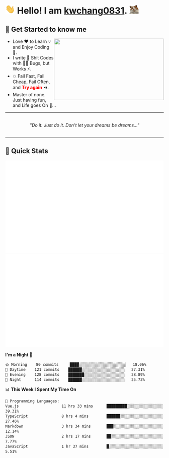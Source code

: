 <h1> <img src="./assets/hi.gif" height="30px"> Hello! I am <a href="https://github.com/kwchang0831">kwchang0831</a>. <img src="./assets/cool-cat.gif" height="30px"> </h1>
</h1>

## 🎉 Get Started to know me

<a href="#"><img align="right" src="https://media.tenor.com/S5qCffxIFdUAAAAC/the-muppet-kermit-the-frog.gif" width="349" height="195" /></a>

- Love ❤️ to Learn 💡 and Enjoy Coding 🤗.
- I write 💩 Shit Codes with 🐛🐛 Bugs, but Works ⚡️.
- 💥 Fail Fast, Fail Cheap, Fail Often, and <span style="color:red;font-weight:800;">Try again</span> ⏪️.
- Master of none. Just having fun, and Life goes On 🌱...

<hr/>
<br/>
<div align="center">
<i>"Do it. Just do it. Don't let your dreams be dreams..." </i>
</div>
<br/>
<hr/>

## 🙈 Quick Stats

![](https://raw.githubusercontent.com/kwchang0831/kwchang0831/output/generated/overview.svg)
![](https://raw.githubusercontent.com/kwchang0831/kwchang0831/output/generated/languages.svg)

<!--START_SECTION:waka-->
**I'm a Night 🦉** 

```text
🌞 Morning    80 commits     ████░░░░░░░░░░░░░░░░░░░░░   18.06% 
🌆 Daytime    121 commits    ██████░░░░░░░░░░░░░░░░░░░   27.31% 
🌃 Evening    128 commits    ███████░░░░░░░░░░░░░░░░░░   28.89% 
🌙 Night      114 commits    ██████░░░░░░░░░░░░░░░░░░░   25.73%

```


📊 **This Week I Spent My Time On** 

```text
💬 Programming Languages: 
Vue.js                   11 hrs 33 mins      █████████░░░░░░░░░░░░░░░░   39.31% 
TypeScript               8 hrs 4 mins        ██████░░░░░░░░░░░░░░░░░░░   27.46% 
Markdown                 3 hrs 34 mins       ███░░░░░░░░░░░░░░░░░░░░░░   12.14% 
JSON                     2 hrs 17 mins       ██░░░░░░░░░░░░░░░░░░░░░░░   7.77% 
JavaScript               1 hr 37 mins        █░░░░░░░░░░░░░░░░░░░░░░░░   5.51%

```


<!--END_SECTION:waka-->

